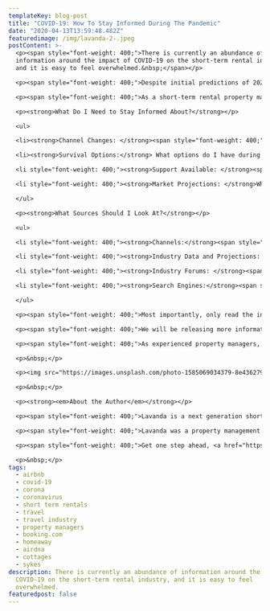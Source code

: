 ```yaml
---
templateKey: blog-post
title: "COVID-19: How To Stay Informed During The Pandemic"
date: "2020-04-13T13:59:48.482Z"
featuredimage: /img/lavanda-2-.jpeg
postContent: >-
  <p><span style="font-weight: 400;">There is currently an abundance of
  information around the impact of COVID-19 on the short-term rental industry,
  and it is easy to feel overwhelmed.&nbsp;</span></p>

  <p><span style="font-weight: 400;">Despite initial predictions of 2020 being a successful year for the industry, we are dealing with an unprecedented collapse of short-term rentals, due to travel restrictions and lockdowns all around the world.</span></p>

  <p><span style="font-weight: 400;">As a short-term rental property manager, it is critical that you stay well informed about industry changes and predictions, in order to best optimize your business during this difficult time.</span></p>

  <p><strong>What Do I Need to Stay Informed About?</strong></p>

  <ul>

  <li><strong>Channel Changes: </strong><span style="font-weight: 400;">What changes are happening to the channels I am operating on. Will I be impacted by cancellation and refund policies, or the ability to list my property?</span></li>

  <li><strong>Survival Options:</strong> What options do I have during this period to increase my chances of survival. For instance, reducing costs, optimising my operations and/or pivoting to diversify my revenue streams temporarily?</li>

  <li style="font-weight: 400;"><strong>Support Available: </strong><span style="font-weight: 400;">What support is available for my business, and can I apply for any financial relief from my government?</span></li>

  <li style="font-weight: 400;"><strong>Market Projections: </strong>What data is there to indicate the recovery of the market; what can I expect when this happens; and how can I prepare for this?</li>

  </ul>

  <p><strong>What Sources Should I Look At?</strong></p>

  <ul>

  <li style="font-weight: 400;"><strong>Channels:</strong><span style="font-weight: 400;"> For any news to do with the channel (Airbnb, Booking.com, HomeAway, and so on), we recommend you acquire that information directly from them. This is to ensure you get the most accurate and up to date information about any changes and how this will affect your business. For instance, Airbnb released an official statement last week about what they are doing to support their hosts, and they have a help centre where you can enquire and seek support directly from there.&nbsp;</span></li>

  <li style="font-weight: 400;"><strong>Industry Data and Projections: </strong><span style="font-weight: 400;">Sources like </span><a href="https://www.airdna.co/"><span style="font-weight: 400;">AirDNA</span></a><span style="font-weight: 400;"> offer reliable and objective data that is directly relevant to short-term rental managers. Although you have to pay for some of their data, they have released free reports focused on COVID-19. Their most recent one is available </span><a href="https://www.airdna.co/blog/coronavirus-update-2-impact-on-strs"><span style="font-weight: 400;">here.</span></a></li>

  <li style="font-weight: 400;"><strong>Industry Forums: </strong><span style="font-weight: 400;">We recommend you join reliable forums with fellow property manager professionals - It&rsquo;s important to stay connected at this time. We recommend </span><a href="https://www.professionalhostalliance.com/"><span style="font-weight: 400;">The Professional Host Alliance</span></a><span style="font-weight: 400;">, who have a highly-vetted community of short-term rental property managers. They hold webinars; allow members to post and discuss key topics; and post a weekly digest of relevant industry news and its impact on short-term rental property managers.</span></li>

  <li style="font-weight: 400;"><strong>Search Engines:</strong><span style="font-weight: 400;"> You may wish to set up Google Alerts for keywords like &lsquo;Airbnb&rsquo; or &lsquo;Short-Term Rentals&rsquo;. This will essentially send you a regular email of the new reports to do with the key-words you&rsquo;ve set up. Be sure to filter through the results that are sent to you, to find those from the most reliable sources.</span></li>

  </ul>

  <p><span style="font-weight: 400;">Most importantly, only read the information that is relevant to</span><em><span style="font-weight: 400;"> your </span></em><span style="font-weight: 400;">business. It&rsquo;s easy to get snowed under with the wealth of information available right now. We are all in survival mode. Each business will handle this differently, and you have to strategically make decisions which are best and most viable for </span><em><span style="font-weight: 400;">your</span></em><span style="font-weight: 400;"> business and </span><em><span style="font-weight: 400;">your </span></em><span style="font-weight: 400;">future in the industry.</span></p>

  <p><span style="font-weight: 400;">We will be releasing more information about your options for survival during this pandemic - from financial optimisation, to infrastructural optimisation.&nbsp;</span></p>

  <p><span style="font-weight: 400;">As experienced property managers, we know how tough it can be to run a highly-operational business, and how easily revenues can be impacted by external market changes, like this one. That is why we are here to help you during this time, even if it&rsquo;s just for a chat. So please don&rsquo;t hesitate to </span><a href="mailto:hello@getlavanda.com"><span style="font-weight: 400;">reach out to us,</span></a><span style="font-weight: 400;"> we're in this together.</span></p>

  <p>&nbsp;</p>

  <p><img src="https://images.unsplash.com/photo-1585069034379-8e4362790d60?ixlib=rb-1.2.1&amp;auto=format&amp;fit=crop&amp;w=1000&amp;q=80" alt="black iphone 7 on brown wooden table" /></p>

  <p>&nbsp;</p>

  <p><strong><em>About the Author</em></strong></p>

  <p><span style="font-weight: 400;">Lavanda is a next generation short-term rental property management system (PMS). Discover a comprehensive SaaS toolkit designed to unlock scale and profitability, whilst accelerating your growth through industry partnerships.</span></p>

  <p><span style="font-weight: 400;">Lavanda was a property management company, until transitioning to a software platform in 2018. We have years of experience as one of the first property managers in London - growing from 1 to 500 properties over time. </span><span style="font-weight: 400;">Operational efficiency is what we strived for and now we&rsquo;re here to help others to do the same, through a toolkit which is here to change the game.</span></p>

  <p><span style="font-weight: 400;">Get one step ahead, <a href="https://getlavanda.com/book-a-demo" target="_blank" rel="noopener">book a discovery call</a> to see how we can help turbocharge your property management company.&nbsp;</span></p>

  <p>&nbsp;</p>
tags:
  - airbnb
  - covid-19
  - corona
  - coronavirus
  - short term rentals
  - travel
  - travel industry
  - property managers
  - booking.com
  - homeaway
  - airdna
  - cottages
  - sykes
description: There is currently an abundance of information around the impact of
  COVID-19 on the short-term rental industry, and it is easy to feel
  overwhelmed. 
featuredpost: false
---
```


